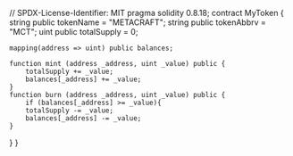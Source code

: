 // SPDX-License-Identifier: MIT
pragma solidity 0.8.18;
contract MyToken {
    string public tokenName = "METACRAFT";
    string public tokenAbbrv = "MCT";
    uint public totalSupply = 0;

    mapping(address => uint) public balances;

    function mint (address _address, uint _value) public {
        totalSupply += _value;
        balances[_address] += _value;
    }
    function burn (address _address, uint _value) public {
        if (balances[_address] >= _value){
        totalSupply -= _value;
        balances[_address] -= _value;
    }
}
}

